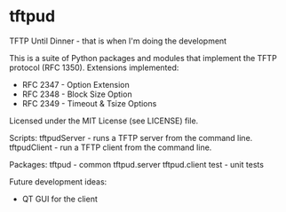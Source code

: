 tftpud
======

TFTP Until Dinner - that is when I'm doing the development

This is a suite of Python packages and modules that implement the TFTP protocol (RFC 1350). 
Extensions implemented:
 - RFC 2347 - Option Extension
 - RFC 2348 - Block Size Option
 - RFC 2349 - Timeout & Tsize Options

Licensed under the MIT License (see LICENSE) file.

Scripts:
tftpudServer - runs a TFTP server from the command line.
tftpudClient - run a TFTP client from the command line.

Packages:
tftpud - common
tftpud.server
tftpud.client
test - unit tests

Future development ideas:
 - QT GUI for the client
